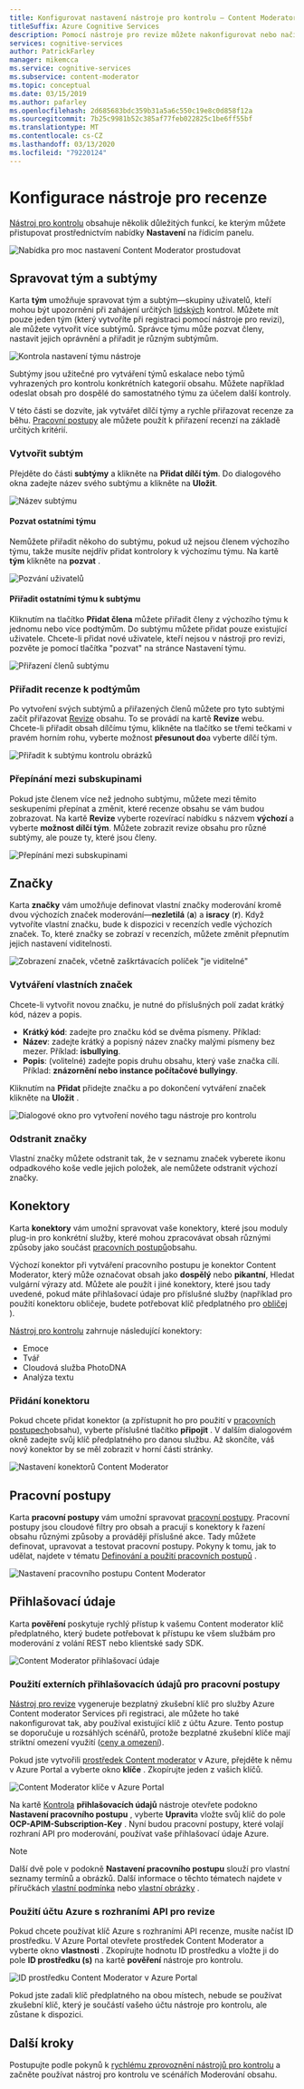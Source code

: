 ```yaml
---
title: Konfigurovat nastavení nástroje pro kontrolu – Content Moderator
titleSuffix: Azure Cognitive Services
description: Pomocí nástroje pro revize můžete nakonfigurovat nebo načíst svůj tým, značky, konektory, pracovní postupy a přihlašovací údaje pro Content Moderator.
services: cognitive-services
author: PatrickFarley
manager: mikemcca
ms.service: cognitive-services
ms.subservice: content-moderator
ms.topic: conceptual
ms.date: 03/15/2019
ms.author: pafarley
ms.openlocfilehash: 2d685683bdc359b31a5a6c550c19e8c0d858f12a
ms.sourcegitcommit: 7b25c9981b52c385af77feb022825c1be6ff55bf
ms.translationtype: MT
ms.contentlocale: cs-CZ
ms.lasthandoff: 03/13/2020
ms.locfileid: "79220124"
---
```

# <a name="configure-the-review-tool"></a>Konfigurace nástroje pro recenze

[Nástroj pro kontrolu](https://contentmoderator.cognitive.microsoft.com) obsahuje několik důležitých funkcí, ke kterým můžete přistupovat prostřednictvím nabídky **Nastavení** na řídicím panelu.

![Nabídka pro moc nastavení Content Moderator prostudovat](images/settings-1.png)

## <a name="manage-team-and-subteams"></a>Spravovat tým a subtýmy

Karta **tým** umožňuje spravovat tým a subtým&mdash;skupiny uživatelů, kteří mohou být upozorněni při zahájení určitých [lidských](../review-api.md#reviews) kontrol. Můžete mít pouze jeden tým (který vytvoříte při registraci pomocí nástroje pro revizi), ale můžete vytvořit více subtýmů. Správce týmu může pozvat členy, nastavit jejich oprávnění a přiřadit je různým subtýmům.

![Kontrola nastavení týmu nástroje](images/settings-2-team.png)

Subtýmy jsou užitečné pro vytváření týmů eskalace nebo týmů vyhrazených pro kontrolu konkrétních kategorií obsahu. Můžete například odeslat obsah pro dospělé do samostatného týmu za účelem další kontroly.

V této části se dozvíte, jak vytvářet dílčí týmy a rychle přiřazovat recenze za běhu. [Pracovní postupy](workflows.md) ale můžete použít k přiřazení recenzí na základě určitých kritérií.

### <a name="create-a-subteam"></a>Vytvořit subtým

Přejděte do části **subtýmy** a klikněte na **Přidat dílčí tým**. Do dialogového okna zadejte název svého subtýmu a klikněte na **Uložit**.

![Název subtýmu](images/1-Teams-2.PNG)

#### <a name="invite-teammates"></a>Pozvat ostatními týmu

Nemůžete přiřadit někoho do subtýmu, pokud už nejsou členem výchozího týmu, takže musíte nejdřív přidat kontrolory k výchozímu týmu. Na kartě **tým** klikněte na **pozvat** .

![Pozvání uživatelů](images/invite-users.png)

#### <a name="assign-teammates-to-subteam"></a>Přiřadit ostatními týmu k subtýmu

Kliknutím na tlačítko **Přidat člena** můžete přiřadit členy z výchozího týmu k jednomu nebo více podtýmům. Do subtýmu můžete přidat pouze existující uživatele. Chcete-li přidat nové uživatele, kteří nejsou v nástroji pro revizi, pozvěte je pomocí tlačítka "pozvat" na stránce Nastavení týmu.

![Přiřazení členů subtýmu](images/1-Teams-3.PNG)

### <a name="assign-reviews-to-subteams"></a>Přiřadit recenze k podtýmům

Po vytvoření svých subtýmů a přiřazených členů můžete pro tyto subtými začít přiřazovat [Revize](../review-api.md#reviews) obsahu. To se provádí na kartě **Revize** webu.
Chcete-li přiřadit obsah dílčímu týmu, klikněte na tlačítko se třemi tečkami v pravém horním rohu, vyberte možnost **přesunout do**a vyberte dílčí tým.

![Přiřadit k subtýmu kontrolu obrázků](images/3-review-image-subteam-1.png)

### <a name="switch-between-subteams"></a>Přepínání mezi subskupinami

Pokud jste členem více než jednoho subtýmu, můžete mezi těmito seskupeními přepínat a změnit, které recenze obsahu se vám budou zobrazovat. Na kartě **Revize** vyberte rozevírací nabídku s názvem **výchozí** a vyberte **možnost dílčí tým**. Můžete zobrazit revize obsahu pro různé subtýmy, ale pouze ty, které jsou členy.

![Přepínání mezi subskupinami](images/3-review-image-subteam-2.png)

## <a name="tags"></a>Značky

Karta **značky** vám umožňuje definovat vlastní značky moderování kromě dvou výchozích značek moderování&mdash;**nezletilá** (**a**) a **isracy** (**r**). Když vytvoříte vlastní značku, bude k dispozici v recenzích vedle výchozích značek. To, které značky se zobrazí v recenzích, můžete změnit přepnutím jejich nastavení viditelnosti.

![Zobrazení značek, včetně zaškrtávacích políček "je viditelné"](images/tags-4-disable.png)

### <a name="create-custom-tags"></a>Vytváření vlastních značek

Chcete-li vytvořit novou značku, je nutné do příslušných polí zadat krátký kód, název a popis.

- **Krátký kód**: zadejte pro značku kód se dvěma písmeny. Příklad:
- **Název**: zadejte krátký a popisný název značky malými písmeny bez mezer. Příklad: **isbullying**.
- **Popis**: (volitelné) zadejte popis druhu obsahu, který vaše značka cílí. Příklad: **znázornění nebo instance počítačové bullyingy**.

Kliknutím na **Přidat** přidejte značku a po dokončení vytváření značek klikněte na **Uložit** .

![Dialogové okno pro vytvoření nového tagu nástroje pro kontrolu](images/settings-3-tags.png)

### <a name="delete-tags"></a>Odstranit značky

Vlastní značky můžete odstranit tak, že v seznamu značek vyberete ikonu odpadkového koše vedle jejich položek, ale nemůžete odstranit výchozí značky.

## <a name="connectors"></a>Konektory

Karta **konektory** vám umožní spravovat vaše konektory, které jsou moduly plug-in pro konkrétní služby, které mohou zpracovávat obsah různými způsoby jako součást [pracovních postupů](../review-api.md#workflows)obsahu.

Výchozí konektor při vytváření pracovního postupu je konektor Content Moderator, který může označovat obsah jako **dospělý** nebo **pikantní**, Hledat vulgární výrazy atd. Můžete ale použít i jiné konektory, které jsou tady uvedené, pokud máte přihlašovací údaje pro příslušné služby (například pro použití konektoru obličeje, budete potřebovat klíč předplatného pro [obličej](https://docs.microsoft.com/azure/cognitive-services/face/overview) ).

[Nástroj pro kontrolu](./human-in-the-loop.md) zahrnuje následující konektory:

- Emoce
- Tvář
- Cloudová služba PhotoDNA
- Analýza textu

### <a name="add-a-connector"></a>Přidání konektoru

Pokud chcete přidat konektor (a zpřístupnit ho pro použití v [pracovních postupech](../review-api.md#workflows)obsahu), vyberte příslušné tlačítko **připojit** . V dalším dialogovém okně zadejte svůj klíč předplatného pro danou službu. Až skončíte, váš nový konektor by se měl zobrazit v horní části stránky.

![Nastavení konektorů Content Moderator](images/settings-4-connectors.png)

## <a name="workflows"></a>Pracovní postupy

Karta **pracovní postupy** vám umožní spravovat [pracovní postupy](../review-api.md#workflows). Pracovní postupy jsou cloudové filtry pro obsah a pracují s konektory k řazení obsahu různými způsoby a provádějí příslušné akce. Tady můžete definovat, upravovat a testovat pracovní postupy. Pokyny k tomu, jak to udělat, najdete v tématu [Definování a použití pracovních postupů](Workflows.md) .

![Nastavení pracovního postupu Content Moderator](images/settings-5-workflows.png)

## <a name="credentials"></a>Přihlašovací údaje

Karta **pověření** poskytuje rychlý přístup k vašemu Content moderator klíč předplatného, který budete potřebovat k přístupu ke všem službám pro moderování z volání REST nebo klientské sady SDK.

![Content Moderator přihlašovací údaje](images/settings-6-credentials.png)

### <a name="use-external-credentials-for-workflows"></a>Použití externích přihlašovacích údajů pro pracovní postupy

[Nástroj pro revize](https://contentmoderator.cognitive.microsoft.com) vygeneruje bezplatný zkušební klíč pro služby Azure Content moderator Services při registraci, ale můžete ho také nakonfigurovat tak, aby používal existující klíč z účtu Azure. Tento postup se doporučuje u rozsáhlých scénářů, protože bezplatné zkušební klíče mají striktní omezení využití ([ceny a omezení](https://azure.microsoft.com/pricing/details/cognitive-services/content-moderator/)).

Pokud jste vytvořili [prostředek Content moderator](https://ms.portal.azure.com/#create/Microsoft.CognitiveServicesContentModerator) v Azure, přejděte k němu v Azure Portal a vyberte okno **klíče** . Zkopírujte jeden z vašich klíčů.

![Content Moderator klíče v Azure Portal](images/credentials-azure-portal-keys.PNG)

Na kartě [Kontrola](https://contentmoderator.cognitive.microsoft.com) **přihlašovacích údajů** nástroje otevřete podokno **Nastavení pracovního postupu** , vyberte **Upravit**a vložte svůj klíč do pole **OCP-APIM-Subscription-Key** . Nyní budou pracovní postupy, které volají rozhraní API pro moderování, používat vaše přihlašovací údaje Azure.

> [!NOTE]
> Další dvě pole v podokně **Nastavení pracovního postupu** slouží pro vlastní seznamy termínů a obrázků. Další informace o těchto tématech najdete v příručkách [vlastní podmínka](../try-terms-list-api.md) nebo [vlastní obrázky](../try-image-list-api.md) .

### <a name="use-your-azure-account-with-the-review-apis"></a>Použití účtu Azure s rozhraními API pro revize

Pokud chcete používat klíč Azure s rozhraními API recenze, musíte načíst ID prostředku. V Azure Portal otevřete prostředek Content Moderator a vyberte okno **vlastnosti** . Zkopírujte hodnotu ID prostředku a vložte ji do pole **ID prostředku (s)** na kartě **pověření** nástroje pro kontrolu.

![ID prostředku Content Moderator v Azure Portal](images/credentials-azure-portal-resourceid.PNG)

Pokud jste zadali klíč předplatného na obou místech, nebude se používat zkušební klíč, který je součástí vašeho účtu nástroje pro kontrolu, ale zůstane k dispozici.

## <a name="next-steps"></a>Další kroky

Postupujte podle pokynů k [rychlému zprovoznění nástrojů pro kontrolu](../quick-start.md) a začněte používat nástroj pro kontrolu ve scénářích Moderování obsahu.